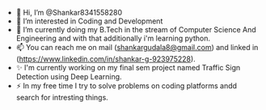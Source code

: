 - 👋 Hi, I’m @Shankar8341558280
- 👀 I’m interested in Coding and Development
- 🌱 I’m currently doing my B.Tech in the stream of Computer Science And Engineering and with that additionally i'm learning python.
- 📫 You can reach me on mail (shankargudala8@gmail.com) and linked in (https://www.linkedin.com/in/shankar-g-923975228).
- ✨ I'm currently working on my final sem project named Traffic Sign Detection using Deep Learning.
- ⚡ In my free time I try to solve problems on coding platforms andd search for intresting things.

<!---
Shankar8341558280/Shankar8341558280 is a ✨ special ✨ repository because its `README.md` (this file) appears on your GitHub profile.
You can click the Preview link to take a look at your changes.
--->
